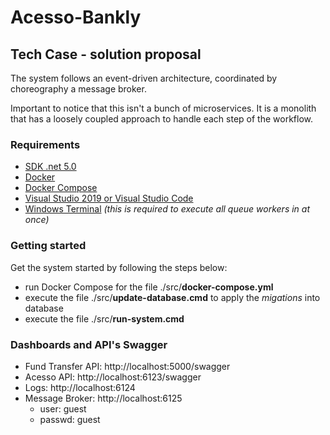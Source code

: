 # Acesso-Bankly
## Tech Case - solution proposal

The system follows an event-driven architecture, coordinated by choreography a message broker.

Important to notice that this isn't a bunch of microservices. It is a monolith that has a loosely coupled approach to handle each step of the workflow.

### Requirements
- [SDK .net 5.0](https://dotnet.microsoft.com/download/dotnet/5.0)
- [Docker](https://www.docker.com/products/docker-desktop)
- [Docker Compose](https://docs.docker.com/compose/install/)
- [Visual Studio 2019 or Visual Studio Code](https://visualstudio.microsoft.com/pt-br/downloads/)
- [Windows Terminal](https://www.microsoft.com/en-us/p/windows-terminal/9n0dx20hk701?activetab=pivot:overviewtab) _(this is required to execute all queue workers in at once)_

### Getting started
Get the system started by following the steps below:
- run Docker Compose for the file ./src/**docker-compose.yml**
- execute the file ./src/**update-database.cmd** to apply the _migations_ into database
- execute the file ./src/**run-system.cmd**

### Dashboards and API's Swagger
- Fund Transfer API: http://localhost:5000/swagger
- Acesso API: http://localhost:6123/swagger
- Logs: http://localhost:6124
- Message Broker: http://localhost:6125
  - user: guest
  - passwd: guest
